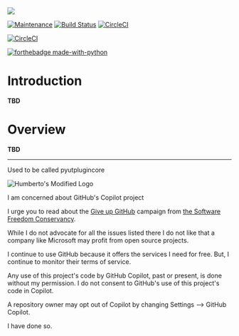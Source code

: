 <img src="./developer/agpl-license-web-badge-version-2-256x48.png"/>

[![Maintenance](https://img.shields.io/badge/Maintained%3F-yes-green.svg)](https://GitHub.com/Naereen/StrapDown.js/graphs/commit-activity)
[![Build Status](https://app.travis-ci.com/hasii2011/pyutplugincore.svg?branch=master)](https://app.travis-ci.com/hasii2011/pyutplugincore)
[![CircleCI](https://dl.circleci.com/status-badge/img/gh/hasii2011/pyutplugins/tree/master.svg?style=shield)](https://dl.circleci.com/status-badge/redirect/gh/hasii2011/pyutplugins/tree/master)

[![CircleCI](https://dl.circleci.com/insights-snapshot/gh/hasii2011/pyutplugins/master/main/badge.svg?window=30d)](https://app.circleci.com/insights/github/hasii2011/pyutplugins/workflows/main/overview?branch=master&reporting-window=last-30-days&insights-snapshot=true)

[![forthebadge made-with-python](http://ForTheBadge.com/images/badges/made-with-python.svg)](https://www.python.org/)


# Introduction
**TBD**

# Overview

**TBD**

------

Used to be called pyutplugincore

![Humberto's Modified Logo](https://raw.githubusercontent.com/wiki/hasii2011/gittodoistclone/images/SillyGitHub.png)

I am concerned about GitHub's Copilot project



I urge you to read about the
[Give up GitHub](https://GiveUpGitHub.org) campaign from
[the Software Freedom Conservancy](https://sfconservancy.org).

While I do not advocate for all the issues listed there I do not like that
a company like Microsoft may profit from open source projects.

I continue to use GitHub because it offers the services I need for free.  But, I continue
to monitor their terms of service.

Any use of this project's code by GitHub Copilot, past or present, is done
without my permission.  I do not consent to GitHub's use of this project's
code in Copilot.

A repository owner may opt out of Copilot by changing Settings --> GitHub Copilot.

I have done so.
